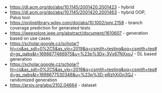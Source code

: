 - https://dl.acm.org/doi/abs/10.1145/2001420.2001423 - hybrid
- https://dl.acm.org/doi/abs/10.1145/2001420.2001463 - hybrid OOP, Palus tool
- https://onlinelibrary.wiley.com/doi/abs/10.1002/smr.2158 - branch coverage prediction for generated tests
- https://ieeexplore.ieee.org/abstract/document/1610607 - generation based on use cases
- https://scholar.google.cz/scholar?hl=cs&as_sdt=0%2C5&as_ylo=2019&q=csmith+testing&oq=csmith+tes#d=gs_qabs&t=1698677466975&u=%23p%3Dx-3Vx67NXxoJ - DL based generation
- https://scholar.google.cz/scholar?hl=cs&as_sdt=0%2C5&as_ylo=2019&q=csmith+testing&oq=csmith+tes#d=gs_qabs&t=1698677530348&u=%23p%3D-pRzhXiGn3QJ - randomized generation
- https://arxiv.org/abs/2102.04664 - dataset 